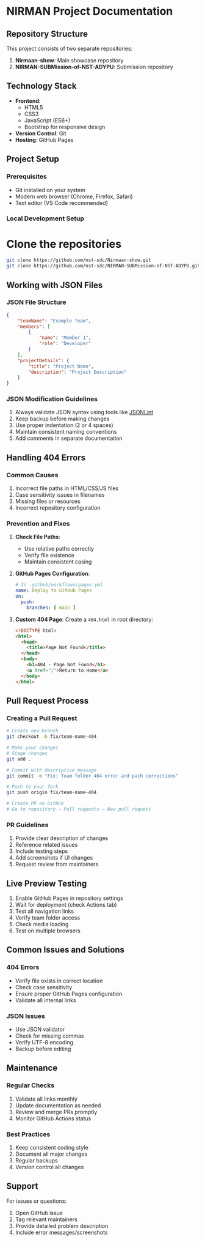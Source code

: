 # NIRMAN Project Documentation

## Repository Structure
This project consists of two separate repositories:
1. **Nirmaan-show**: Main showcase repository
2. **NIRMAN-SUBMission-of-NST-ADYPU**: Submission repository

## Technology Stack
- **Frontend**:
  - HTML5
  - CSS3 
  - JavaScript (ES6+)
  - Bootstrap for responsive design
- **Version Control**: Git
- **Hosting**: GitHub Pages

## Project Setup

### Prerequisites
- Git installed on your system
- Modern web browser (Chrome, Firefox, Safari)
- Text editor (VS Code recommended)

### Local Development Setup
# Clone the repositories
```bash
git clone https://github.com/nst-sdc/Nirmaan-show.git
git clone https://github.com/nst-sdc/NIRMAN-SUBMission-of-NST-ADYPU.git
```

## Working with JSON Files

### JSON File Structure
```json
{
    "teamName": "Example Team",
    "members": [
        {
            "name": "Member 1",
            "role": "Developer"
        }
    ],
    "projectDetails": {
        "title": "Project Name",
        "description": "Project Description"
    }
}
```

### JSON Modification Guidelines
1. Always validate JSON syntax using tools like [JSONLint](https://jsonlint.com/)
2. Keep backup before making changes
3. Use proper indentation (2 or 4 spaces)
4. Maintain consistent naming conventions
5. Add comments in separate documentation

## Handling 404 Errors

### Common Causes
1. Incorrect file paths in HTML/CSS/JS files
2. Case sensitivity issues in filenames
3. Missing files or resources
4. Incorrect repository configuration

### Prevention and Fixes
1. **Check File Paths**:
   - Use relative paths correctly
   - Verify file existence
   - Maintain consistent casing

2. **GitHub Pages Configuration**:
   ```yaml
   # In .github/workflows/pages.yml
   name: Deploy to GitHub Pages
   on:
     push:
       branches: [ main ]
   ```

3. **Custom 404 Page**:
   Create a `404.html` in root directory:
   ```html
   <!DOCTYPE html>
   <html>
     <head>
       <title>Page Not Found</title>
     </head>
     <body>
       <h1>404 - Page Not Found</h1>
       <a href="/">Return to Home</a>
     </body>
   </html>
   ```

## Pull Request Process

### Creating a Pull Request
```bash
# Create new branch
git checkout -b fix/team-name-404

# Make your changes
# Stage changes
git add .

# Commit with descriptive message
git commit -m "Fix: Team folder 404 error and path corrections"

# Push to your fork
git push origin fix/team-name-404

# Create PR on GitHub
# Go to repository → Pull requests → New pull request
```

### PR Guidelines
1. Provide clear description of changes
2. Reference related issues
3. Include testing steps
4. Add screenshots if UI changes
5. Request review from maintainers

## Live Preview Testing
1. Enable GitHub Pages in repository settings
2. Wait for deployment (check Actions tab)
3. Test all navigation links
4. Verify team folder access
5. Check media loading
6. Test on multiple browsers

## Common Issues and Solutions

### 404 Errors
- Verify file exists in correct location
- Check case sensitivity
- Ensure proper GitHub Pages configuration
- Validate all internal links

### JSON Issues
- Use JSON validator
- Check for missing commas
- Verify UTF-8 encoding
- Backup before editing

## Maintenance

### Regular Checks
1. Validate all links monthly
2. Update documentation as needed
3. Review and merge PRs promptly
4. Monitor GitHub Actions status

### Best Practices
1. Keep consistent coding style
2. Document all major changes
3. Regular backups
4. Version control all changes

## Support
For issues or questions:
1. Open GitHub issue
2. Tag relevant maintainers
3. Provide detailed problem description
4. Include error messages/screenshots
